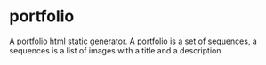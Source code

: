 # portfolio

A portfolio html static generator. A portfolio is a set of sequences, a sequences is a list of images with a title and a description.
